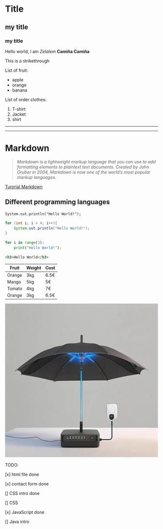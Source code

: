 # Title 
## my title
### my title

Hello world, I am *Zelalem* **Camiña Camiña** 

This is a strikethrough

<!--Unorder list-->
List of fruit:
* apple 
* orange
* banana

<!--Order list-->
List of order clothes:
1. T-shirt
2. Jacket 
3. shirt 

---
---

# Markdown

> *Markdown is a lightweight markup language that you can use to add formatting elements to plaintext text documents. Created by John Gruber in 2004, Markdown is now one of the world’s most popular markup languages.*

[Turorial Markdown](https://www.youtube.com/watch?v=oxaH9CFpeEE&ab_channel=FaztCode)

## Different programming languages

```
System.out.println("Hello World!");
```
```Java
for (int i; i < 4; i++){
    System.out.println("Hello World!");
}
```
```Python
for i in range(3):
    print("Hello World!");
```
```html
<h3>Hello World</h3>
```
|Fruit       | Weight    | Cost  
|-|-|-|
| Orange     |  3kg      |   6.5€   |
| Mango      |  5kg      |   5€     |
| Tomato     |  4kg      |   7€     |
| Orange     |  3kg      |   6.5€   |

![Router and umbrella](unbrella.jpg)

TODO:

[x] html file done

[x] contact form done

[] CSS intro done

[] CSS

[x] JavaScript done

[] Java intro